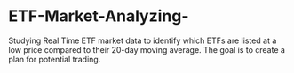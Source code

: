 # ETF-Market-Analyzing-
Studying Real Time ETF market data to identify which ETFs are listed at a low price compared to their 20-day moving average. The goal is to create a plan for potential trading.
